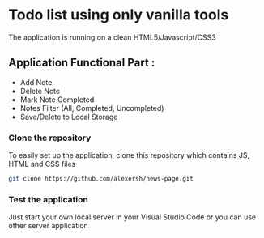 # Todo list using only vanilla tools

The application is running on a clean HTML5/Javascript/CSS3

## Application Functional Part :
- Add Note
- Delete Note
- Mark Note Completed
- Notes Filter (All, Completed, Uncompleted)
- Save/Delete to Local Storage

### Clone the repository
To easily set up the application, clone this repository which contains JS, HTML and CSS files

```bash
git clone https://github.com/alexersh/news-page.git
```

### Test the application
Just start your own local server in your Visual Studio Code or you can use other server application
